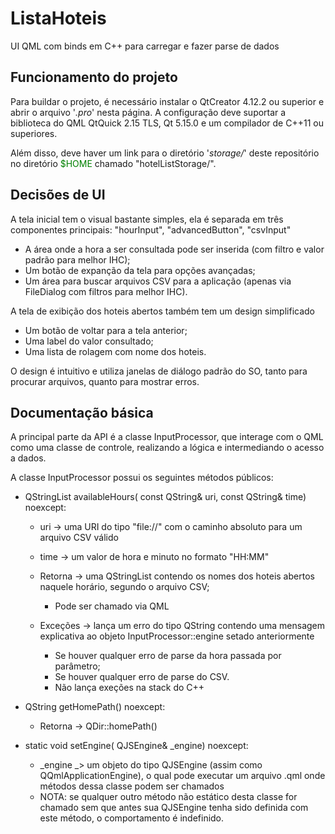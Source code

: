 # ListaHoteis
UI QML com binds em C++ para carregar e fazer parse de dados

## Funcionamento do projeto

Para buildar o projeto, é necessário instalar o QtCreator 4.12.2 ou superior e abrir o arquivo '*.pro*' nesta página.
A configuração deve suportar a biblioteca do QML QtQuick 2.15 TLS, Qt 5.15.0 e um compilador de C++11 ou superiores.

Além disso, deve haver um link para o diretório '*storage/*' deste repositório no diretório <font color="green">$HOME</font> chamado "hotelListStorage/".

## Decisões de UI

A tela inicial tem o visual bastante simples, ela é separada em três componentes principais: "hourInput", "advancedButton", "csvInput"

* A área onde a hora a ser consultada pode ser inserida (com filtro e valor padrão para melhor IHC);
* Um botão de expanção da tela para opções avançadas;
* Um área para buscar arquivos CSV para a aplicação (apenas via FileDialog com filtros para melhor IHC).

A tela de exibição dos hoteis abertos também tem um design simplificado

* Um botão de voltar para a tela anterior;
* Uma label do valor consultado;
* Uma lista de rolagem com nome dos hoteis.

O design é intuitivo e utiliza janelas de diálogo padrão do SO, tanto para procurar arquivos, quanto para mostrar erros.

## Documentação básica

A principal parte da API é a classe InputProcessor, que interage com o QML como uma classe de controle, realizando a lógica e intermediando o acesso a dados.

A classe InputProcessor possui os seguintes métodos públicos:

* QStringList availableHours( const QString& uri, const QString& time) noexcept:
	* uri -> uma URI do tipo "file://" com o caminho absoluto para um arquivo CSV válido
	* time -> um valor de hora e minuto no formato "HH:MM"

	* Retorna -> uma QStringList contendo os nomes dos hoteis abertos naquele horário, segundo o arquivo CSV;
		* Pode ser chamado via QML

	* Exceções -> lança um erro do tipo QString contendo uma mensagem explicativa ao objeto InputProcessor::engine setado anteriormente
		* Se houver qualquer erro de parse da hora passada por parâmetro;
		* Se houver qualquer erro de parse do CSV.
		* Não lança exeções na stack do C++

* QString getHomePath() noexcept:
	* Retorna -> QDir::homePath()

* static void setEngine( QJSEngine& _engine) noexcept:
	* _engine _> um objeto do tipo QJSEngine (assim como QQmlApplicationEngine), o qual pode executar um arquivo .qml onde métodos dessa classe podem ser chamados
	* NOTA: se qualquer outro método não estático desta classe for chamado sem que antes sua QJSEngine tenha sido definida com este método, o comportamento é indefinido.
